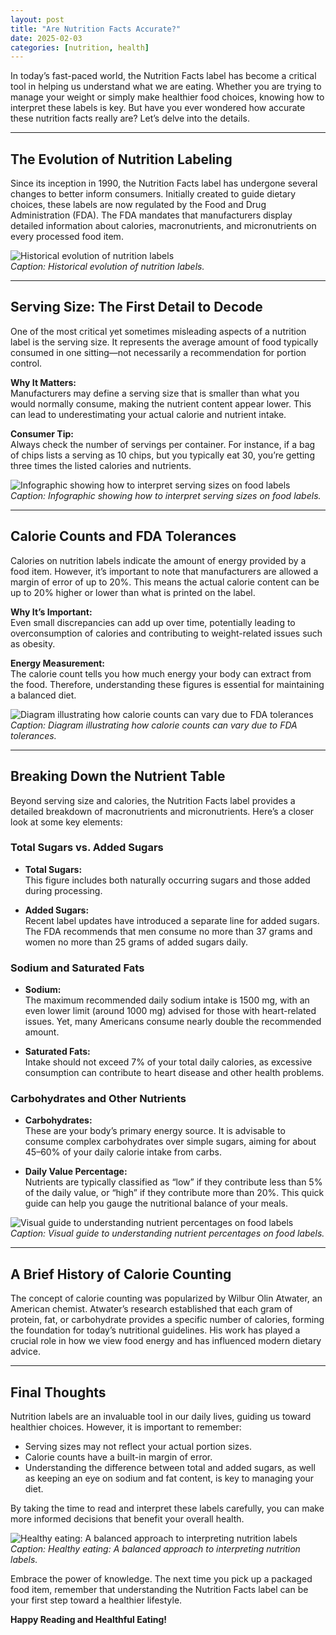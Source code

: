 ```yaml
---
layout: post
title: "Are Nutrition Facts Accurate?"
date: 2025-02-03
categories: [nutrition, health]
---
```




In today’s fast-paced world, the Nutrition Facts label has become a critical tool in helping us understand what we are eating. Whether you are trying to manage your weight or simply make healthier food choices, knowing how to interpret these labels is key. But have you ever wondered how accurate these nutrition facts really are? Let’s delve into the details.

---

## The Evolution of Nutrition Labeling

Since its inception in 1990, the Nutrition Facts label has undergone several changes to better inform consumers. Initially created to guide dietary choices, these labels are now regulated by the Food and Drug Administration (FDA). The FDA mandates that manufacturers display detailed information about calories, macronutrients, and micronutrients on every processed food item.

![Historical evolution of nutrition labels](IMAGE_PLACEHOLDER)  
*Caption: Historical evolution of nutrition labels.*

---

## Serving Size: The First Detail to Decode

One of the most critical yet sometimes misleading aspects of a nutrition label is the serving size. It represents the average amount of food typically consumed in one sitting—not necessarily a recommendation for portion control.

**Why It Matters:**  
Manufacturers may define a serving size that is smaller than what you would normally consume, making the nutrient content appear lower. This can lead to underestimating your actual calorie and nutrient intake.

**Consumer Tip:**  
Always check the number of servings per container. For instance, if a bag of chips lists a serving as 10 chips, but you typically eat 30, you’re getting three times the listed calories and nutrients.

![Infographic showing how to interpret serving sizes on food labels](IMAGE_PLACEHOLDER)  
*Caption: Infographic showing how to interpret serving sizes on food labels.*

---

## Calorie Counts and FDA Tolerances

Calories on nutrition labels indicate the amount of energy provided by a food item. However, it’s important to note that manufacturers are allowed a margin of error of up to 20%. This means the actual calorie content can be up to 20% higher or lower than what is printed on the label.

**Why It’s Important:**  
Even small discrepancies can add up over time, potentially leading to overconsumption of calories and contributing to weight-related issues such as obesity.

**Energy Measurement:**  
The calorie count tells you how much energy your body can extract from the food. Therefore, understanding these figures is essential for maintaining a balanced diet.

![Diagram illustrating how calorie counts can vary due to FDA tolerances](IMAGE_PLACEHOLDER)  
*Caption: Diagram illustrating how calorie counts can vary due to FDA tolerances.*

---

## Breaking Down the Nutrient Table

Beyond serving size and calories, the Nutrition Facts label provides a detailed breakdown of macronutrients and micronutrients. Here’s a closer look at some key elements:

### Total Sugars vs. Added Sugars

- **Total Sugars:**  
  This figure includes both naturally occurring sugars and those added during processing.

- **Added Sugars:**  
  Recent label updates have introduced a separate line for added sugars. The FDA recommends that men consume no more than 37 grams and women no more than 25 grams of added sugars daily.

### Sodium and Saturated Fats

- **Sodium:**  
  The maximum recommended daily sodium intake is 1500 mg, with an even lower limit (around 1000 mg) advised for those with heart-related issues. Yet, many Americans consume nearly double the recommended amount.

- **Saturated Fats:**  
  Intake should not exceed 7% of your total daily calories, as excessive consumption can contribute to heart disease and other health problems.

### Carbohydrates and Other Nutrients

- **Carbohydrates:**  
  These are your body’s primary energy source. It is advisable to consume complex carbohydrates over simple sugars, aiming for about 45–60% of your daily calorie intake from carbs.

- **Daily Value Percentage:**  
  Nutrients are typically classified as “low” if they contribute less than 5% of the daily value, or “high” if they contribute more than 20%. This quick guide can help you gauge the nutritional balance of your meals.

![Visual guide to understanding nutrient percentages on food labels](IMAGE_PLACEHOLDER)  
*Caption: Visual guide to understanding nutrient percentages on food labels.*

---

## A Brief History of Calorie Counting

The concept of calorie counting was popularized by Wilbur Olin Atwater, an American chemist. Atwater’s research established that each gram of protein, fat, or carbohydrate provides a specific number of calories, forming the foundation for today’s nutritional guidelines. His work has played a crucial role in how we view food energy and has influenced modern dietary advice.

---

## Final Thoughts

Nutrition labels are an invaluable tool in our daily lives, guiding us toward healthier choices. However, it is important to remember:

- Serving sizes may not reflect your actual portion sizes.
- Calorie counts have a built-in margin of error.
- Understanding the difference between total and added sugars, as well as keeping an eye on sodium and fat content, is key to managing your diet.

By taking the time to read and interpret these labels carefully, you can make more informed decisions that benefit your overall health.

![Healthy eating: A balanced approach to interpreting nutrition labels](IMAGE_PLACEHOLDER)  
*Caption: Healthy eating: A balanced approach to interpreting nutrition labels.*

Embrace the power of knowledge. The next time you pick up a packaged food item, remember that understanding the Nutrition Facts label can be your first step toward a healthier lifestyle.

**Happy Reading and Healthful Eating!**

